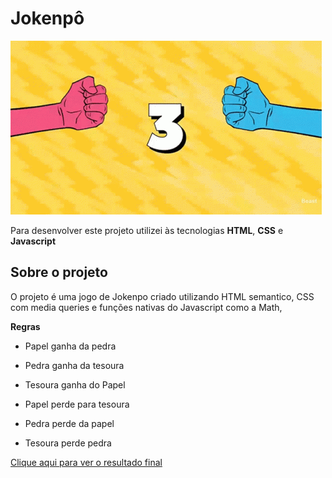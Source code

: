 # ### 

# Jokenpô

<div> <img src="https://raw.githubusercontent.com/fernandoStadler/jokenpo/master/assets/img/321-count-down.gif?token=GHSAT0AAAAAABUEUOYSM2KDEUFRT4YCTRFUYT3UXRQ"/></div>


Para desenvolver este projeto utilizei às tecnologias **HTML**, **CSS** e **Javascript**

## Sobre o projeto

O projeto é uma jogo de Jokenpo criado utilizando HTML semantico, CSS com media queries e funções nativas do Javascript como a Math,

**Regras**
- Papel  ganha da pedra
- Pedra ganha da tesoura
- Tesoura ganha do Papel

- Papel perde para tesoura
- Pedra perde da papel
- Tesoura perde pedra

[Clique aqui para ver o resultado final](https://jokenpoo.netlify.app/)

